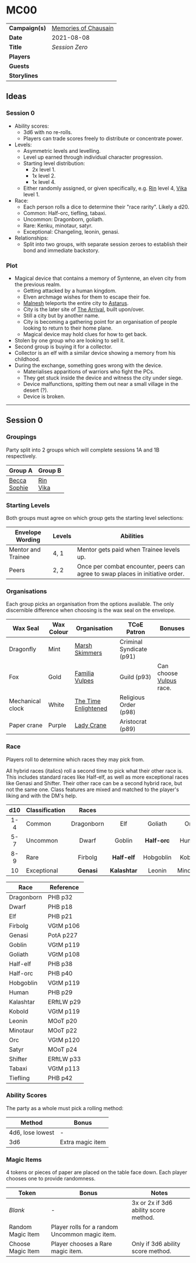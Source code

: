 # MC00

|||
| --- | --- |
| **Campaign(s)** | [Memories of Chausain](../campaigns/C3-memories-of-chausain.md) | session.3
| **Date** | 2021-08-08 |
| **Title** | *Session Zero* |
| **Players** | |
| **Guests** | |
| **Storylines** | |

## Ideas

### Session 0

- Ability scores:
  - 3d6 with no re-rolls.
  - Players can trade scores freely to distribute or concentrate power.
- Levels:
  - Asymmetric levels and levelling.
  - Level up earned through individual character progression.
  - Starting level distribution:
    - 2x level 1.
    - 1x level 2.
    - 1x level 4.
  - Either randomly assigned, or given specifically, e.g. [Rin](../players/rin.md) level 4, [Vika](../players/vika.md) level 1.
- Race:
  - Each person rolls a dice to determine their "race rarity". Likely a d20.
  - Common: Half-orc, tiefling, tabaxi.
  - Uncommon: Dragonborn, goliath.
  - Rare: Kenku, minotaur, satyr.
  - Exceptional: Changeling, leonin, genasi.
- Relationships:
  - Split into two groups, with separate session zeroes to establish their bond and immediate backstory.

### Plot

- Magical device that contains a memory of Syntenne, an elven city from the previous realm.
  - Getting attacked by a human kingdom.
  - Elven archmage wishes for them to escape their foe.
  - [Malnesh](../gods/deities/malnesh.md) teleports the entire city to [Astarus](../planes/astarus.md).
  - City is the later site of [The Arrival](../history/events/the-arrival.md), built upon/over.
  - Still a city but by another name.
  - City is becoming a gathering point for an organisation of people looking to return to their home plane.
  - Magical device may hold clues for how to get back.
- Stolen by one group who are looking to sell it.
- Second group is buying it for a collector.
- Collector is an elf with a similar device showing a memory from his childhood.
- During the exchange, something goes wrong with the device.
  - Materialises apparitions of warriors who fight the PCs.
  - They get stuck inside the device and witness the city under siege.
  - Device malfunctions, spitting them out near a small village in the desert (?).
  - Device is broken.

---

## Session 0

### Groupings

Party split into 2 groups which will complete sessions 1A and 1B respectively.

| Group A | Group B |
| --- | --- |
| [Becca](../players/becca.md)<br>[Sophie](../players/sophie.md) | [Rin](../players/rin.md)<br>[Vika](../players/vika.md) |

### Starting Levels

Both groups must agree on which group gets the starting level selections:

| Envelope Wording | Levels | Abilities |
| --- | --- | --- |
| Mentor and Trainee | 4, 1 | Mentor gets paid when Trainee levels up. |
| Peers | 2, 2 | Once per combat encounter, peers can agree to swap places in initiative order. |

### Organisations

Each group picks an organisation from the options available. The only discernible difference when choosing is the wax seal on the envelope.

| Wax Seal | Wax Colour | Organisation | TCoE Patron | Bonuses |
| --- | --- | --- | --- | --- |
| Dragonfly | Mint | [Marsh Skimmers](../organisations/marsh-skimmers.md) | Criminal Syndicate (p91) | |
| Fox | Gold | [Familia Vulpes](../organisations/familia-vulpes.md) | Guild (p93) | Can choose [Vulpus](../lineages/vulpus.md) race. |
| Mechanical clock | White | [The Time Enlightened](../organisations/the-time-enlightened.md) | Religious Order (p98) | |
| Paper crane | Purple | [Lady Crane](../organisations/lady-crane.md) | Aristocrat (p89) | |

### Race

Players roll to determine which races they may pick from.

All hybrid races (italics) roll a second time to pick what their other race is. This includes standard races like Half-elf, as well as more exceptional races like Genasi and Shifter. Their other race can be a second hybrid race, but not the same one. Class features are mixed and matched to the player's liking and with the DM's help.

| d10 | Classification | Races | | | | |
|:---:| --- |:---:|:---:|:---:|:---:|:---:|
| 1-4 | Common | Dragonborn | Elf | Goliath | Orc | Tabaxi |
| 5-7 | Uncommon | Dwarf | Goblin | **Half-orc** | Human | **Tiefling** |
| 8-9 | Rare | Firbolg | **Half-elf** | Hobgoblin | Kobold | Satyr |
| 10 | Exceptional | **Genasi** | **Kalashtar** | Leonin | Minotaur | **Shifter** |

| Race | Reference |
| --- | --- |
| Dragonborn | PHB p32 |
| Dwarf | PHB p18 |
| Elf | PHB p21 |
| Firbolg | VGtM p106 |
| Genasi | PotA p227 |
| Goblin | VGtM p119 |
| Goliath | VGtM p108 |
| Half-elf | PHB p38 |
| Half-orc | PHB p40 |
| Hobgoblin | VGtM p119 |
| Human | PHB p29 |
| Kalashtar | ERftLW p29 |
| Kobold | VGtM p119 |
| Leonin | MOoT p20 |
| Minotaur | MOoT p22 |
| Orc | VGtM p120 |
| Satyr | MOoT p24 |
| Shifter | ERftLW p33 |
| Tabaxi | VGtM p113 |
| Tiefling | PHB p42 |

### Ability Scores

The party as a whole must pick a rolling method:

| Method | Bonus |
| --- | --- |
| 4d6, lose lowest | - |
| 3d6 | Extra magic item |

### Magic Items

4 tokens or pieces of paper are placed on the table face down. Each player chooses one to provide randomness.

| Token | Bonus | Notes |
| --- | --- | --- |
| *Blank* | - | 3x or 2x if 3d6 ability score method. |
| Random Magic Item | Player rolls for a random Uncommon magic item. | |
| Choose Magic Item | Player chooses a Rare magic item. | Only if 3d6 ability score method. |
